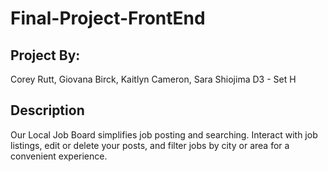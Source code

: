 # Final-Project-FrontEnd
## Project By:
Corey Rutt, Giovana Birck, Kaitlyn Cameron, Sara Shiojima
D3 - Set H 

## Description
Our Local Job Board simplifies job posting and searching. Interact with job listings, edit or delete your posts, and filter jobs by city or area for a convenient experience.

